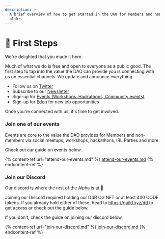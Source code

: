 ```yaml
---
description: >-
  A brief overview of how to get started in the DAO for Members and non-members
  alike.
---
```


# 🐾 First Steps

We're delighted that you made it here.

Much of what we do is free and open to everyone as a public good. The first step to tap into the value the DAO can provide you is connecting with us on essential channels. We update and announce everything.

* Follow us on [Twitter](https://twitter.com/developer\_dao)
* Subscribe to our [Newsletter](https://developerdao.substack.com/)
* Sign-up for [Events (Workshops, Hackathons, Community events)](https://lu.ma/developer-dao-events)
* Sign-up for [Eden](https://www.edenprotocol.app/signup) for new job opportunities

Once you're connected with us, it's time to get involved.

### Join one of our events

Events are core to the value the DAO provides for Members and non-members via social meetups, workshops, hackathons, IRL Parties and more.

Check out our guide on events below.

{% content-ref url="attend-our-events.md" %}
[attend-our-events.md](attend-our-events.md)
{% endcontent-ref %}

### Join our Discord

Our discord is where the rest of the Alpha is at 🤫.

Joining our Discord required holding our D4R OG NFT or at least 400 CODE tokens. If you already hold either of these, head to [https://guild.xyz/dd ](https://guild.xyz/dd)to get access or check out the guide below.

If you don't, check the guide on joining our discord below.

{% content-ref url="join-our-discord.md" %}
[join-our-discord.md](join-our-discord.md)
{% endcontent-ref %}
